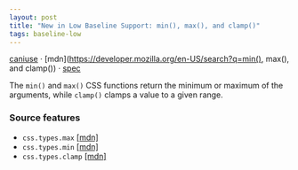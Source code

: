 ```yaml
---
layout: post
title: "New in Low Baseline Support: min(), max(), and clamp()"
tags: baseline-low
---
```


[caniuse](https://caniuse.com/?search=min-max-clamp) · [mdn](https://developer.mozilla.org/en-US/search?q=min(), max(), and clamp()) · [spec](https://drafts.csswg.org/css-values-4/#comp-func)

The `min()` and `max()` CSS functions return the minimum or maximum of the arguments, while `clamp()` clamps a value to a given range.

### Source features

- ``css.types.max`` [[mdn]](https://developer.mozilla.org/en-US/search?q=css.types.max)
- ``css.types.min`` [[mdn]](https://developer.mozilla.org/en-US/search?q=css.types.min)
- ``css.types.clamp`` [[mdn]](https://developer.mozilla.org/en-US/search?q=css.types.clamp)
